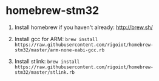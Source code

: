 homebrew-stm32
==============

1. Install homebrew if you haven't already: http://brew.sh/

2. Install gcc for ARM: `brew install https://raw.githubusercontent.com/rigoiot/homebrew-stm32/master/arm-none-eabi-gcc.rb`

3. Install stlink: `brew install https://raw.githubusercontent.com/rigoiot/homebrew-stm32/master/stlink.rb`
